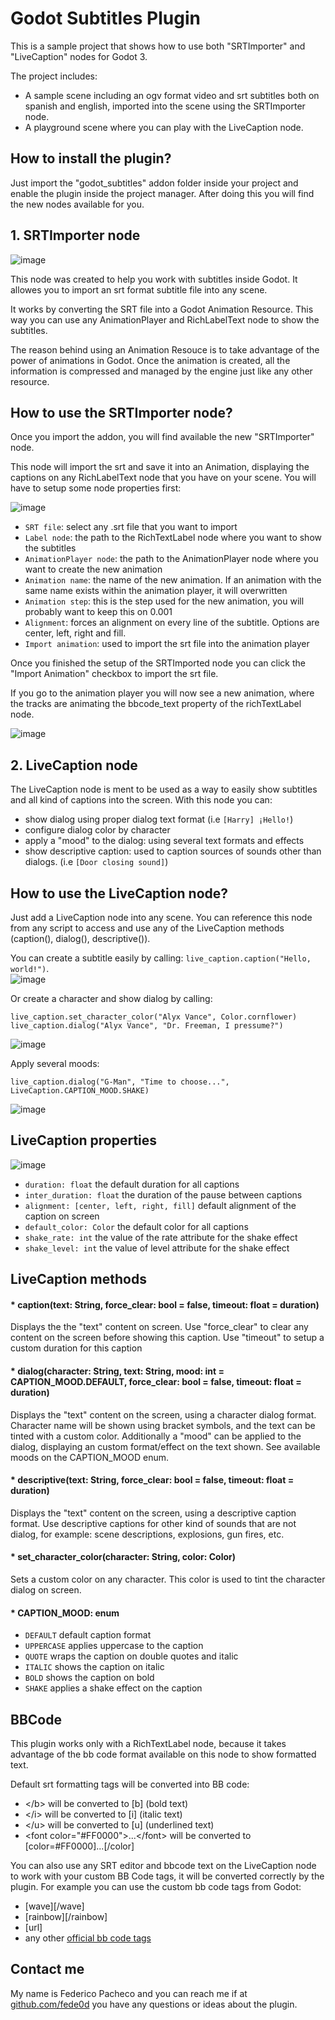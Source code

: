 # Godot Subtitles Plugin

This is a sample project that shows how to use both "SRTImporter" and "LiveCaption" nodes for Godot 3.

The project includes:
 - A sample scene including an ogv format video and srt subtitles both on spanish and english, imported into the scene using the SRTImporter node.
 - A playground scene where you can play with the LiveCaption node.


## How to install the plugin?

Just import the "godot_subtitles" addon folder inside your project and enable the plugin inside the project manager.
After doing this you will find the new nodes available for you.

## 1. SRTImporter node

![image](https://user-images.githubusercontent.com/6296184/158704719-4d499719-4315-4420-b437-cba9829ec095.png)

This node was created to help you work with subtitles inside Godot. It allowes you to import an srt format subtitle file into any scene.

It works by converting the SRT file into a Godot Animation Resource. This way you can use any AnimationPlayer and RichLabelText node to show the subtitles.

The reason behind using an Animation Resouce is to take advantage of the power of animations in Godot. Once the animation is created, all the information is compressed and managed by the engine just like any other resource.

## How to use the SRTImporter node?

Once you import the addon, you will find available the new  "SRTImporter" node.

This node will import the srt and save it into an Animation, displaying the captions on any RichLabelText node that you have on your scene. You will have to setup some node properties first:

![image](https://user-images.githubusercontent.com/6296184/158704344-ae693616-ce44-4c7b-b558-bdb0bf68eb2f.png)

* `SRT file`: select any .srt file that you want to import
* `Label node`: the path to the RichTextLabel node where you want to show the subtitles
* `AnimationPlayer node`: the path to the AnimationPlayer node where you want to create the new animation
* `Animation name`: the name of the new animation. If an animation with the same name exists within the animation player, it will overwritten
* `Animation step`: this is the step used for the new animation, you will probably want to keep this on 0.001
* `Alignment`: forces an alignment on every line of the subtitle. Options are center, left, right and fill.
* `Import animation`: used to import the srt file into the animation player

Once you finished the setup of the SRTImported node you can click the "Import Animation" checkbox to import the srt file.

If you go to the animation player you will now see a new animation, where the tracks are animating the bbcode_text property of the richTextLabel node.

![image](https://user-images.githubusercontent.com/6296184/158704295-eff56e54-9c59-4f64-806e-2be1ed723b85.png)

## 2. LiveCaption node

The LiveCaption node is ment to be used as a way to easily show subtitles and all kind of captions into the screen. With this node you can:
* show dialog using proper dialog text format (i.e `[Harry] ¡Hello!`)
* configure dialog color by character
* apply a "mood" to the dialog: using several text formats and effects
* show descriptive caption: used to caption sources of sounds other than dialogs. (i.e `[Door closing sound]`)

## How to use the LiveCaption node?

Just add a LiveCaption node into any scene. You can reference this node from any script to access and use any of the LiveCaption methods (caption(), dialog(), descriptive()). 

You can create a subtitle easily by calling: 
```live_caption.caption("Hello, world!")```.  
![image](https://user-images.githubusercontent.com/6296184/160226721-fa168670-e82e-4e64-aad2-c6239f2a2da8.png)  

Or create a character and show dialog by calling: 
```
live_caption.set_character_color("Alyx Vance", Color.cornflower)
live_caption.dialog("Alyx Vance", "Dr. Freeman, I pressume?")
```  
![image](https://user-images.githubusercontent.com/6296184/160226804-4233da97-3e4a-4335-b03e-a724e6a38130.png)  

Apply several moods:
```
live_caption.dialog("G-Man", "Time to choose...", LiveCaption.CAPTION_MOOD.SHAKE)
```
![image](https://user-images.githubusercontent.com/6296184/160226980-5319f6c9-251a-4454-91e8-9ed454584eae.png)


  


## LiveCaption properties
![image](https://user-images.githubusercontent.com/6296184/160226213-207c38ee-bc6f-477b-8006-84378d48b8bf.png)

* `duration: float` the default duration for all captions
* `inter_duration: float` the duration of the pause between captions
* `alignment: [center, left, right, fill]` default alignment of the caption on screen
* `default_color: Color` the default color for all captions
* `shake_rate: int` the value of the rate attribute for the shake effect
* `shake_level: int` the value of level attribute for the shake effect

## LiveCaption methods

#### * caption(text: String, force_clear: bool = false, timeout: float = duration)
Displays the the "text" content on screen. 
Use "force_clear" to clear any content on the screen before showing this caption.
Use "timeout" to setup a custom duration for this caption

#### * dialog(character: String, text: String, mood: int = CAPTION_MOOD.DEFAULT, force_clear: bool = false, timeout: float = duration)
Displays the "text" content on the screen, using a character dialog format. Character name will be shown using bracket symbols, and the text can be tinted with a custom color.
Additionally a "mood" can be applied to the dialog, displaying an custom format/effect on the text shown. See available moods on the CAPTION_MOOD enum.

#### * descriptive(text: String, force_clear: bool = false, timeout: float = duration)
Displays the "text" content on the screen, using a descriptive caption format. Use descriptive captions for other kind of sounds that are not dialog, for example: scene descriptions, explosions, gun fires, etc.

#### * set_character_color(character: String, color: Color)
Sets a custom color on any character. This color is used to tint the character dialog on screen.

#### * CAPTION_MOOD: enum
- `DEFAULT` default caption format
- `UPPERCASE` applies uppercase to the caption
- `QUOTE` wraps the caption on double quotes and italic
- `ITALIC` shows the caption on italic
- `BOLD` shows the caption on bold
- `SHAKE` applies a shake effect on the caption


## BBCode

This plugin works only with a RichTextLabel node, because it takes advantage of the bb code format available on this node to show formatted text.

Default srt formatting tags will be converted into BB code:

* \</b> will be converted to \[b] (bold text)
* \</i> will be converted to \[i] (italic text)
* \</u> will be converted to \[u] (underlined text)
* \<font color="#FF0000">...\</font> will be converted to \[color=#FF0000]...\[/color]

You can also use any SRT editor and bbcode text on the LiveCaption node to work with your custom BB Code tags, it will be converted correctly by the plugin. For example you can use the custom bb code tags from Godot:

* [wave][/wave]
* [rainbow][/rainbow]
* [url]
* any other [official bb code tags](https://docs.godotengine.org/en/stable/tutorials/ui/bbcode_in_richtextlabel.html)



## Contact me
My name is Federico Pacheco and you can reach me if at [github.com/fede0d](https://github.com/fede0d) you have any questions or ideas about the plugin.
